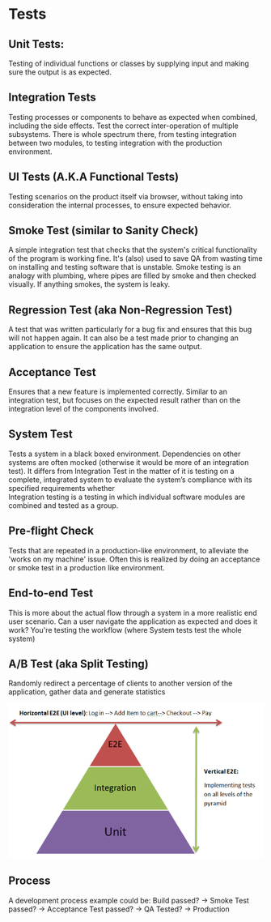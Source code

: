 # Tests

## Unit Tests: 
Testing of individual functions or classes by supplying input and making sure the output is as expected. 

## Integration Tests
 Testing processes or components to behave as expected when combined, including the side effects. Test the correct 
 inter-operation of multiple subsystems. There is whole spectrum there, from testing integration between two modules, 
 to testing integration with the production environment.

## UI Tests (A.K.A Functional Tests) 
Testing scenarios on the product itself via browser, without taking into consideration the internal processes, 
to ensure expected behavior.

## Smoke Test (similar to Sanity Check)
 A simple integration test that checks that the system's critical functionality of the program is working fine.
 It's (also) used to save QA from wasting time on installing  and testing software that is unstable.
 Smoke testing is an analogy with plumbing, where pipes are filled by smoke and then checked visually. 
 If anything smokes, the system is leaky.

## Regression Test (aka Non-Regression Test)
 A test that was written  particularly for a bug fix and ensures that this bug will not happen again. 
 It can also be a test made prior to changing an application to ensure the application has the same output.

## Acceptance Test
 Ensures that a new feature is implemented correctly.
 Similar to an integration test, but focuses on the expected result rather than on the integration level of
 the components involved.

## System Test
 Tests a system in a black boxed environment. 
 Dependencies on other systems are often mocked (otherwise it would be more of an integration test). 
 It differs from Integration Test in the matter of it is testing on a complete, integrated system to evaluate 
 the system’s compliance with its specified requirements whether  
 Integration testing is a testing in which individual software modules are combined and tested as a group.
 
## Pre-flight Check
 Tests that are repeated in a production-like environment, to alleviate the 'works on my machine' issue. 
 Often this is realized by doing an acceptance or smoke test in a production like environment. 

## End-to-end Test
 This is more about the actual flow through a system in a more realistic end user scenario. 
 Can a user navigate the application as expected and does it work? 
 You're testing the workflow (where System tests test the whole system)

## A/B Test (aka Split Testing)
 Randomly redirect a percentage of clients to another version of the application, 
 gather data and generate statistics


![Screenshot](media/tests.png)


## Process 
A development process example could be:
Build passed? -> Smoke Test passed? -> Acceptance Test passed? -> QA Tested? -> Production

